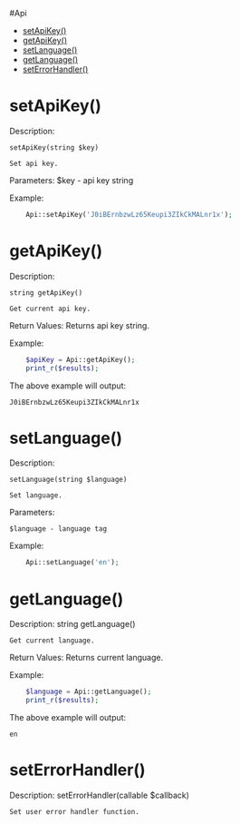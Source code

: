 #Api

* [setApiKey()](#setapikey)
* [getApiKey()](#getapikey)
* [setLanguage()](#setlanguage)
* [getLanguage()](#setapikey)
* [setErrorHandler()](#seterrorhandler)

setApiKey()
=========

Description:
  
	setApiKey(string $key)

	Set api key.
  
Parameters:
	$key - api key string

Example:
```php
	Api::setApiKey('J0iBErnbzwLz65Keupi3ZIkCkMALnr1x');
```

getApiKey()
=========

Description:
  
	string getApiKey()

	Get current api key.
  
Return Values:
	Returns api key string.

Example:
```php
	$apiKey = Api::getApiKey();
	print_r($results);
```

The above example will output:

	J0iBErnbzwLz65Keupi3ZIkCkMALnr1x

setLanguage()
===========

Description:

	setLanguage(string $language)

	Set language.

Parameters:

	$language - language tag
	
Example:
```php
	Api::setLanguage('en');
```

getLanguage()
===========

Description:
	string getLanguage()

	Get current language.

Return Values:
	Returns current language.

Example:
```php
	$language = Api::getLanguage();
	print_r($results);
```

The above example will output:

	en

setErrorHandler()
===============

Description:
	setErrorHandler(callable $callback)

	Set user error handler function.
